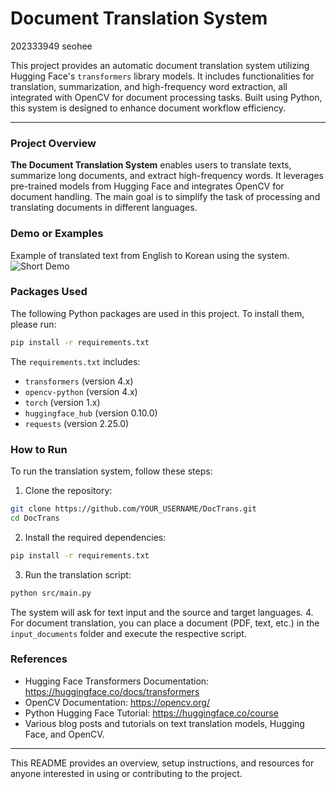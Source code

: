# **Document Translation System**
202333949 seohee


This project provides an automatic document translation system utilizing Hugging Face's `transformers` library models. It includes functionalities for translation, summarization, and high-frequency word extraction, all integrated with OpenCV for document processing tasks. Built using Python, this system is designed to enhance document workflow efficiency.

-----
### **Project Overview**
**The Document Translation System** enables users to translate texts, summarize long documents, and extract high-frequency words. It leverages pre-trained models from Hugging Face and integrates OpenCV for document handling. The main goal is to simplify the task of processing and translating documents in different languages.


### **Demo or Examples**
Example of translated text from English to Korean using the system.
![Short Demo](https://ifh.cc/g/po3o6J.png)


### **Packages Used**
The following Python packages are used in this project. To install them, please run:
```bash
pip install -r requirements.txt
```
The `requirements.txt` includes:
* `transformers` (version 4.x)
* `opencv-python` (version 4.x)
* `torch` (version 1.x)
* `huggingface_hub` (version 0.10.0)
* `requests` (version 2.25.0)


### **How to Run**
To run the translation system, follow these steps:
1. Clone the repository:
```bash
git clone https://github.com/YOUR_USERNAME/DocTrans.git
cd DocTrans
```
2. Install the required dependencies:
```bash
pip install -r requirements.txt
```
3. Run the translation script:
```bash
python src/main.py
```
The system will ask for text input and the source and target languages.
4. For document translation, you can place a document (PDF, text, etc.) in the `input_documents` folder and execute the respective script.


### **References**
* Hugging Face Transformers Documentation: <https://huggingface.co/docs/transformers>
* OpenCV Documentation: <https://opencv.org/>
* Python Hugging Face Tutorial: <https://huggingface.co/course>
* Various blog posts and tutorials on text translation models, Hugging Face, and OpenCV.

-----
This README provides an overview, setup instructions, and resources for anyone interested in using or contributing to the project.
